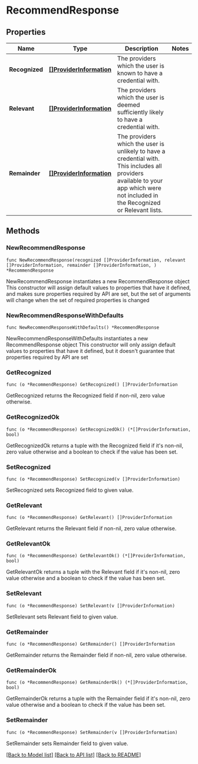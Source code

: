 # RecommendResponse

## Properties

Name | Type | Description | Notes
------------ | ------------- | ------------- | -------------
**Recognized** | [**[]ProviderInformation**](ProviderInformation.md) | The providers which the user is known to have a credential with. | 
**Relevant** | [**[]ProviderInformation**](ProviderInformation.md) | The providers which the user is deemed sufficiently likely to have a credential with. | 
**Remainder** | [**[]ProviderInformation**](ProviderInformation.md) | The providers which the user is unlikely to have a credential with.              This includes all providers available to your app which were not included in the Recognized or Relevant lists. | 

## Methods

### NewRecommendResponse

`func NewRecommendResponse(recognized []ProviderInformation, relevant []ProviderInformation, remainder []ProviderInformation, ) *RecommendResponse`

NewRecommendResponse instantiates a new RecommendResponse object
This constructor will assign default values to properties that have it defined,
and makes sure properties required by API are set, but the set of arguments
will change when the set of required properties is changed

### NewRecommendResponseWithDefaults

`func NewRecommendResponseWithDefaults() *RecommendResponse`

NewRecommendResponseWithDefaults instantiates a new RecommendResponse object
This constructor will only assign default values to properties that have it defined,
but it doesn't guarantee that properties required by API are set

### GetRecognized

`func (o *RecommendResponse) GetRecognized() []ProviderInformation`

GetRecognized returns the Recognized field if non-nil, zero value otherwise.

### GetRecognizedOk

`func (o *RecommendResponse) GetRecognizedOk() (*[]ProviderInformation, bool)`

GetRecognizedOk returns a tuple with the Recognized field if it's non-nil, zero value otherwise
and a boolean to check if the value has been set.

### SetRecognized

`func (o *RecommendResponse) SetRecognized(v []ProviderInformation)`

SetRecognized sets Recognized field to given value.


### GetRelevant

`func (o *RecommendResponse) GetRelevant() []ProviderInformation`

GetRelevant returns the Relevant field if non-nil, zero value otherwise.

### GetRelevantOk

`func (o *RecommendResponse) GetRelevantOk() (*[]ProviderInformation, bool)`

GetRelevantOk returns a tuple with the Relevant field if it's non-nil, zero value otherwise
and a boolean to check if the value has been set.

### SetRelevant

`func (o *RecommendResponse) SetRelevant(v []ProviderInformation)`

SetRelevant sets Relevant field to given value.


### GetRemainder

`func (o *RecommendResponse) GetRemainder() []ProviderInformation`

GetRemainder returns the Remainder field if non-nil, zero value otherwise.

### GetRemainderOk

`func (o *RecommendResponse) GetRemainderOk() (*[]ProviderInformation, bool)`

GetRemainderOk returns a tuple with the Remainder field if it's non-nil, zero value otherwise
and a boolean to check if the value has been set.

### SetRemainder

`func (o *RecommendResponse) SetRemainder(v []ProviderInformation)`

SetRemainder sets Remainder field to given value.



[[Back to Model list]](../README.md#documentation-for-models) [[Back to API list]](../README.md#documentation-for-api-endpoints) [[Back to README]](../README.md)


